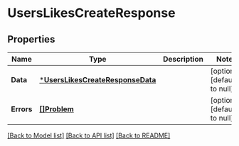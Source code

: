 # UsersLikesCreateResponse

## Properties
Name | Type | Description | Notes
------------ | ------------- | ------------- | -------------
**Data** | [***UsersLikesCreateResponseData**](UsersLikesCreateResponse_data.md) |  | [optional] [default to null]
**Errors** | [**[]Problem**](Problem.md) |  | [optional] [default to null]

[[Back to Model list]](../README.md#documentation-for-models) [[Back to API list]](../README.md#documentation-for-api-endpoints) [[Back to README]](../README.md)

